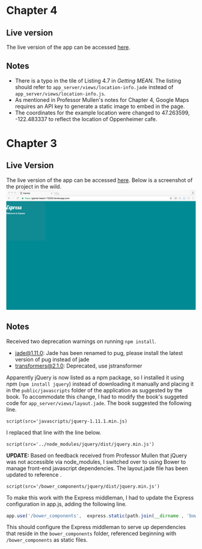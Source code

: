 # Chapter 4
## Live version
The live version of the app can be accessed [here]( https://glacial-beach-72033.herokuapp.com/).

## Notes
* There is a typo in the tile of Listing 4.7 in *Getting MEAN*. The listing should refer to `app_server/views/location-info.jade` instead of `app_server/views/location-info.js`.
* As mentioned in Professor Mullen's notes for Chapter 4, Google Maps requires an API key to generate a static image to embed in the page.
* The coordinates for the example location were changed to 47.263599, -122.483337 to reflect the location of Oppenheimer cafe.



# Chapter 3
## Live Version
The live version of the app can be accessed [here]( https://glacial-beach-72033.herokuapp.com/). Below is a screenshot of the project in the wild.
![Chapter 3 screenshot](/public/images/chapter_3_screenshot.png)

## Notes

Received two deprecation warnings on running `npm install`.
* jade@1.11.0: Jade has been renamed to pug, please install the latest version of pug instead of jade
* transformers@2.1.0: Deprecated, use jstransformer

Apparently jQuery is now listed as a npm package, so I installed it using npm (`npm install jquery`) instead of downloading it manually and placing it in the `public/javascripts` folder of the application as suggested by the book. To accommodate this change, I had to modify the book's suggeted code for `app_server/views/layout.jade`. The book suggested the following line.
```jade
script(src='javascripts/jquery-1.11.1.min.js)
```
I replaced that line with the line below.
```jade
script(src='../node_modules/jquery/dist/jquery.min.js')
```

**UPDATE:** Based on feedback received from Professor Mullen that jQuery was not accessible via node_modules, I switched over to using Bower to manage front-end javascript dependencies. The layout.jade file has been updated to reference .
```jade
script(src='/bower_components/jquery/dist/jquery.min.js')
```
To make this work with the Express middleman, I had to update the Express configuration in app.js, adding the following line.
```javascript
app.use('/bower_components',  express.static(path.join(__dirname , 'bower_components')));
```
This should configure the Express middleman to serve up dependencies that reside in the `bower_components` folder, referenced beginning with `/bower_components` as static files.
